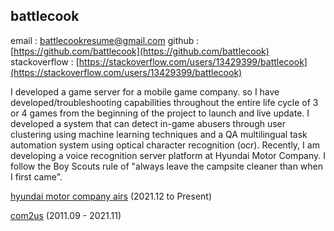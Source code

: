 ## battlecook

email : battlecookresume@gmail.com
github : [https://github.com/battlecook](https://github.com/battlecook)
stackoverflow : [https://stackoverflow.com/users/13429399/battlecook](https://stackoverflow.com/users/13429399/battlecook)


I developed a game server for a mobile game company.
so I have developed/troubleshooting capabilities throughout the entire life cycle of 3 or 4 games from the beginning of the project to launch and live update. 
I developed a system that can detect in-game abusers through user clustering using machine learning techniques and a QA multilingual task automation system using optical character recognition (ocr). Recently, I am developing a voice recognition server platform at Hyundai Motor Company. I follow the Boy Scouts rule of "always leave the campsite cleaner than when I first came".

[hyundai motor company airs](https://airsc.ai/) (2021.12 to Present)

[com2us](https://www.com2us.com/) (2011.09 - 2021.11)
